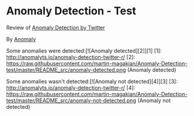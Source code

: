 Anomaly Detection - Test
============

Review of [Anomaly Detection by Twitter](https://anomaly.io/anomaly-detection-twitter-r/)


By [Anomaly](https://anomaly.io/)


Some anomalies were detected:[![Anomaly detected][2]][1]
  [1]: http://anomalyts.io/anomaly-detection-twitter-r/
  [2]: https://raw.githubusercontent.com/martin-magakian/Anomaly-Detection-test/master/README_src/anomaly-detected.png (Anomaly detected)


Some anomalies wasn't detected:[![Anomaly not detected][4]][3]
  [3]: http://anomalyts.io/anomaly-detection-twitter-r/
  [4]: https://raw.githubusercontent.com/martin-magakian/Anomaly-Detection-test/master/README_src/anomaly-not-detected.png (Anomaly not detected)
